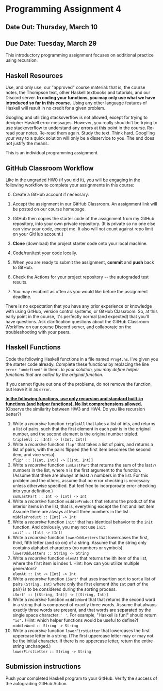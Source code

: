 # Programming Assignment 4

## Date Out: Thursday, March 10

## Due Date: Tuesday, March 29

This introductory programming assignment focuses on additional practice using recursion.

## Haskell Resources

Use, and only use, our "approved" course material: that is, the course notes, the Thompson text, other Haskell textbooks and tutorials, and our Discord server. **In coding your functions, you may only use what we have introduced so far in this course.** Using any other language features of Haskell will result in no credit for a given problem.

Googling and utilizing stackoverflow is not allowed, except for trying to decipher Haskell error messages. However, you really shouldn't be trying to use stackoverflow to understand any errors at this point in the course. Re-read your notes. Re-read them again. Study the text. Think hard. Googl'ing your way to a quick solution will only be a disservice to you. The end does not justify the means.

This is an individual programming assignment.

## GitHub Classroom Workflow

Like in the ungraded HW0 (if you did it), you will be engaging in the following workflow to complete your assignments in this course:

0. Create a GitHub account if necessary.

1. Accept the assignment in our GitHub Classroom. An assignment link will be posted on our course homepage.

2. GitHub then copies the starter code of the assignment from my GitHub repository, into your own private repository. (It is private so no one else can view your code, except me. It also will not count against repo limit on your GitHub account.)

3. **Clone** (download) the project starter code onto your local machine.

4. Code/run/test your code locally.

5. When you are ready to submit the assignment, **commit** and **push** back to GitHub.

6. Check the Actions for your project repository -- the autograded test results.

7. You may resubmit as often as you would like before the assignment deadline.

There is no expectation that you have any prior experience or knowledge with using GitHub, version control systems, or GitHub Classroom. So, at this early point in the course, it's perfectly normal (and expected) that you'll have questions. Ask clarification questions about the GitHub Classroom Workflow on our course Discord server, and collaborate on the troubleshooting with your peers.

## Haskell Functions

Code the following Haskell functions in a file named `Prog4.hs`. I've given you the starter code already. Complete these functions by replacing the line `error "undefined"` in them. _In your solution, you may define helper functions that are called by the original function._

If you cannot figure out one of the problems, do not remove the function, but leave it in as `error`.

**<u>In the following functions, use only recursion and standard built-in functions (and helper functions). No list comprehensions allowed.</u>** (Observe the similarity between HW3 and HW4. Do you like recursion better?)

1. Write a *recursive* function `tripleAll` that takes a list of ints, and returns a list of pairs, such that the first element in each pair is in the original number, and the second element is the original number tripled.  
   `tripleAll :: [Int] -> [(Int, Int)]`
1. Write a *recursive* function `flip'` that takes a list of pairs, and returns a list of pairs, with the pairs flipped (the first item becomes the second item, and vice versa).  
   `flip' :: [(Int, Int)] -> [(Int, Int)]`
1. Write a *recursive* function `sumLastPart` that returns the sum of the last $n$ numbers in the list, where n is the first argument to the function. (Assume that there are always at least $n$ numbers in the list. For this problem and the others, assume that no error checking is necessary unless otherwise specified. But feel free to incorporoate error checking into your definition.)  
   `sumLastPart :: Int -> [Int] -> Int`
1. Write a *recursive* function `middleProduct` that returns the product of the interior items in the list, that is, everything except the first and last item. Assume there are always at least three numbers in the list.  
   `middleProduct :: [Int] -> Int`  
1. Write a *recursive* function `init'` that has identical behavior to the `init` function. And obviously, you may not use `init`.  
   `init' :: [Int] -> [Int]`  
1. Write a *recursive* function `lowerOddLetters` that lowercases the first, third, fifth letter (and so on) of a string. Assume that the string only contains alphabet characters (no numbers or symbols).  
    `lowerOddLetters :: String -> String`
1. Write a *recursive* function `elemAt` that returns the ith item of the list, where the first item is index 1. Hint: how can you utilize multiple generators?  
   `elemAt :: Int -> [Int] -> Int`
1. Write a *recursive* function `iSort'` that uses insertion sort to sort a list of pairs `(String, Int)` where only the first element (the `Int` part of the pair) is to be considered during the sorting process.  
   `iSort' :: [(String, Int)] -> [(String, Int)]`
1. Write a *recursive* function `middleWord` that that returns the second word in a string that is composed of exactly three words. Assume that always exactly three words are present, and that words are separated by the single space character: `' '`. For example, "Haskell is fun!" should return `"is".`  (Hint: which helper functions would be useful to define?)  
   `middleWord :: String -> String`
1. Write a *recursive* function `lowerFirstLetter` that lowercases the first uppercase letter in a string. (The first uppercase letter may or may not be the initial character. If there is no uppercase letter, return the entire string unchanged.)  
   `lowerFirstLetter :: String -> String`

## Submission instructions

Push your completed Haskell program to your GitHub. Verify the success of the autograding GitHub Action.

